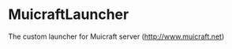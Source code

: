 MuicraftLauncher
================

The custom launcher for Muicraft server (http://www.muicraft.net)
